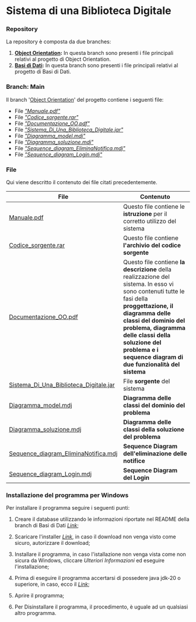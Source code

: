# Sistema di una Biblioteca Digitale
### Repository
La repository è composta da due branches:
1. **[Object Orientation][OOP]:** In questa branch sono presenti i file principali relativi al progetto di Object Orientation.
2. **[Basi di Dati][BDP]:** In questa branch sono presenti i file principali relativi al progetto di Basi di Dati.

### Branch: Main
Il branch '[Object Orientation][OOP]' del progetto contiene i seguenti file:
- File [_"Manuale.pdf"_][MOO]
- File [_"Codice_sorgente.rar"_][CSO]
- File [_"Documentazione_OO.pdf"_][Doc] 
- File [_"Sistema_Di_Una_Biblioteca_Digitale.jar"_][JAR]
- File [_"Diagramma_model.mdj"_][DMO]
- File [_"Diagramma_soluzione.mdj"_][DSO]
- File [_"Sequence_diagram_EliminaNotifica.mdj"_][SDN]
- File [_"Sequence_diagram_Login.mdj"_][SDL]

### File
Qui viene descritto il contenuto dei file citati precedentemente.

| File | Contenuto |
| ------ | ------ |
| [Manuale.pdf][MOO] | Questo file contiene le **istruzione** per il corretto utilizzo del sistema |
| [Codice_sorgente.rar][CSO] | Questo file contiene **l'archivio del codice sorgente** |
| [Documentazione_OO.pdf][DOC] | Questo file contiene **la descrizione** della realizzazione del sistema. In esso vi sono contenuti tutte le fasi della **proggettazione, il diagramma delle classi del dominio del problema, diagramma delle classi della soluzione del problema e i sequence diagram di due funzionalità del sistema** |
| [Sistema_Di_Una_Biblioteca_Digitale.jar][JAR] | File **sorgente** del sistema |
| [Diagramma_model.mdj][DMO] | **Diagramma delle classi del dominio del problema** |
| [Diagramma_soluzione.mdj][DSO] | **Diagramma delle classi della soluzione del problema** |
| [Sequence_diagram_EliminaNotifica.mdj][SDN] | **Sequence Diagram dell'eliminazione delle notifice** |
| [Sequence_diagram_Login.mdj][SDL] | **Sequence Diagram del Login** |

### Installazione del programma per Windows

Per installare il programma seguire i seguenti punti:

1. Creare il database utilizzando le informazioni riportate nel README della branch di Basi di Dati [_Link_][BDP];

2. Scaricare l'installer [_Link_][DWD], in caso il download non venga visto come sicuro, autorizzare il download;

3. Installare il programma, in caso l'istallazione non venga vista come non sicura da Windows, cliccare _Ulteriori Informazioni_ ed eseguire l'installazione; 

4. Prima di eseguire il programma accertarsi di possedere java jdk-20 o superiore, in caso, ecco il [_Link_][JAV];

5. Aprire il programma;

6. Per Disinstallare il programma, il procedimento, è uguale ad un qualsiasi altro programma.


[//]: # (These are reference links used in the body of this note and get stripped out when the markdown processor does its job. There is no need to format nicely because it shouldn't be seen. Thanks SO)

[CSO]: <https://github.com/Giovk/Sistema-di-una-Biblioteca-Digitale/blob/Object-Orientation/Codice_sorgente.rar>
[MOO]: <https://github.com/Giovk/Sistema-di-una-Biblioteca-Digitale/blob/Object-Orientation/manuale.pdf>
[DOC]: <https://github.com/Giovk/Sistema-di-una-Biblioteca-Digitale/blob/Object-Orientation/documentazione_OO.pdf>
[BDP]: <https://github.com/Giovk/Sistema-di-una-Biblioteca-Digitale/tree/Basi-di-Dati>
[OOP]: <https://github.com/Giovk/Sistema-di-una-Biblioteca-Digitale/tree/Object-Orientation>
[DMO]: <https://github.com/Giovk/Sistema-di-una-Biblioteca-Digitale/blob/Object-Orientation/diagramma_model.mdj>
[DSO]: <https://github.com/Giovk/Sistema-di-una-Biblioteca-Digitale/blob/Object-Orientation/diagramma_soluzione.mdj>
[SDN]: <https://github.com/Giovk/Sistema-di-una-Biblioteca-Digitale/blob/Object-Orientation/sequence_diagram_EliminaNotifica.mdj>
[SDL]: <https://github.com/Giovk/Sistema-di-una-Biblioteca-Digitale/blob/Object-Orientation/sequence_diagram_Login.mdj>
[DWD]: <https://mega.nz/file/YbFU0ByK#IDrRTDEKCYhSAGR4XPaJLdoSWv7XFAdmOv-GPHczcE4>
[JAR]: <https://github.com/Giovk/Sistema-di-una-Biblioteca-Digitale/blob/Object-Orientation/Sistema_Di_Una_Biblioteca_Digitale.jar>
[JAV]: <https://www.oracle.com/java/technologies/javase/jdk20-archive-downloads.html>

